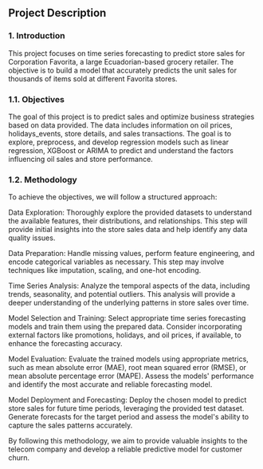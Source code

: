 ## Project Description

### 1. Introduction
This project focuses on time series forecasting to predict store sales for Corporation Favorita, a large Ecuadorian-based grocery retailer. The objective is to build a model that accurately predicts the unit sales for thousands of items sold at different Favorita stores.

### 1.1. Objectives
The goal of this project is to predict sales and optimize business strategies based on data provided. The data includes information on oil prices, holidays_events, store details, and sales transactions. The goal is to explore, preprocess, and develop regression models such as linear regression, XGBoost or ARIMA to predict and understand the factors influencing oil sales and store performance.

### 1.2. Methodology
To achieve the objectives, we will follow a structured approach:

Data Exploration: Thoroughly explore the provided datasets to understand the available features, their distributions, and relationships. This step will provide initial insights into the store sales data and help identify any data quality issues.

Data Preparation: Handle missing values, perform feature engineering, and encode categorical variables as necessary. This step may involve techniques like imputation, scaling, and one-hot encoding.

Time Series Analysis: Analyze the temporal aspects of the data, including trends, seasonality, and potential outliers. This analysis will provide a deeper understanding of the underlying patterns in store sales over time.

Model Selection and Training: Select appropriate time series forecasting models and train them using the prepared data. Consider incorporating external factors like promotions, holidays, and oil prices, if available, to enhance the forecasting accuracy.

Model Evaluation: Evaluate the trained models using appropriate metrics, such as mean absolute error (MAE), root mean squared error (RMSE), or mean absolute percentage error (MAPE). Assess the models' performance and identify the most accurate and reliable forecasting model.

Model Deployment and Forecasting: Deploy the chosen model to predict store sales for future time periods, leveraging the provided test dataset. Generate forecasts for the target period and assess the model's ability to capture the sales patterns accurately.

By following this methodology, we aim to provide valuable insights to the telecom company and develop a reliable predictive model for customer churn.
